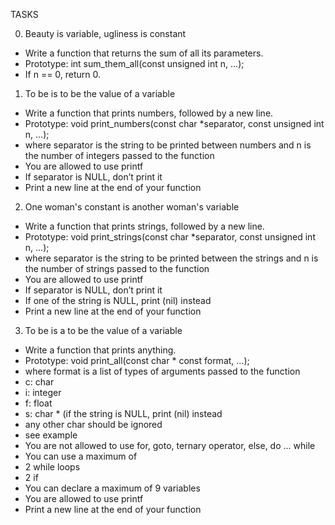 TASKS

0. Beauty is variable, ugliness is constant

- Write a function that returns the sum of all its parameters.
- Prototype: int sum_them_all(const unsigned int n, ...);
- If n == 0, return 0.

1. To be is to be the value of a variable

- Write a function that prints numbers, followed by a new line.
- Prototype: void print_numbers(const char *separator, const unsigned int n, ...);
- where separator is the string to be printed between numbers and n is the number of integers passed to the function
- You are allowed to use printf
- If separator is NULL, don’t print it
- Print a new line at the end of your function

2. One woman's constant is another woman's variable

- Write a function that prints strings, followed by a new line.
- Prototype: void print_strings(const char *separator, const unsigned int n, ...);
- where separator is the string to be printed between the strings and n is the number of strings passed to the function
- You are allowed to use printf
- If separator is NULL, don’t print it
- If one of the string is NULL, print (nil) instead
- Print a new line at the end of your function

3. To be is a to be the value of a variable

- Write a function that prints anything.
- Prototype: void print_all(const char * const format, ...);
- where format is a list of types of arguments passed to the function
- c: char
- i: integer
- f: float
- s: char * (if the string is NULL, print (nil) instead
- any other char should be ignored
- see example
- You are not allowed to use for, goto, ternary operator, else, do ... while
- You can use a maximum of
- 2 while loops
- 2 if
- You can declare a maximum of 9 variables
- You are allowed to use printf
- Print a new line at the end of your function
